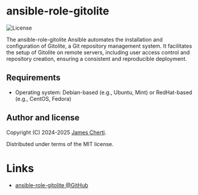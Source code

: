 # ansible-role-gitolite
![License](https://img.shields.io/github/license/jamescherti/ansible-role-gitolite)

The ansible-role-gitolite Ansible automates the installation and configuration of Gitolite, a Git repository management system. It facilitates the setup of Gitolite on remote servers, including user access control and repository creation, ensuring a consistent and reproducible deployment.

## Requirements

- Operating system: Debian-based (e.g., Ubuntu, Mint) or RedHat-based (e.g., CentOS, Fedora)

## Author and license

Copyright (C) 2024-2025 [James Cherti](https://www.jamescherti.com).

Distributed under terms of the MIT license.

# Links

- [ansible-role-gitolite @GitHub](https://github.com/jamescherti/ansible-role-gitolite)
